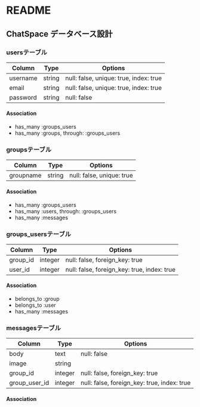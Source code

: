 # README

## ChatSpace データベース設計

### usersテーブル
|Column  |Type  |Options                               |
|--------|------|--------------------------------------|
|username|string|null: false, unique: true, index: true|
|email   |string|null: false, unique: true, index: true|
|password|string|null: false                           |
#### Association
- has_many :groups_users
- has_many :groups, through: :groups_users

### groupsテーブル
|Column   |Type  |Options                  |
|---------|------|-------------------------|
|groupname|string|null: false, unique: true|
#### Association
- has_many :groups_users
- has_many :users, through: :groups_users
- has_many :messages

### groups_usersテーブル
|Column  |Type   |Options                                    |
|--------|-------|-------------------------------------------|
|group_id|integer|null: false, foreign_key: true             |
|user_id |integer|null: false, foreign_key: true, index: true|
#### Association
- belongs_to :group
- belongs_to :user
- has_many   :messages

### messagesテーブル
|Column       |Type   |Options                                    |
|-------------|-------|-------------------------------------------|
|body         |text   |null: false                                |
|image        |string |                                           |
|group_id     |integer|null: false, foreign_key: true             |
|group_user_id|integer|null: false, foreign_key: true, index: true|
#### Association
